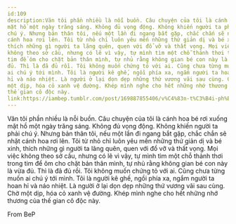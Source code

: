 ```yaml
---
id:109
description:Văn tôi phần nhiều là nỗi buồn. Câu chuyện của tôi là cánh hoa bé rơi xuống
mặt hồ một ngày trăng sáng. Không đủ vọng động. Không khiến người ta phải
chú ý. Nhưng bản thân tôi, nếu một lần đi ngang bắt gặp, chắc chắn sẽ nhặt
cánh hoa rơi lên. Tôi từ nhỏ chỉ luôn yêu mến những thứ giản dị và bé xinh,
thích những gì người ta lãng quên, quen với đổ vỡ và thất vọng. Mọi việc
không theo sở cầu, nhưng có lẽ vì vậy, tự mình tìm một chỗ thảnh thơi trong
tim để ôm cho chặt bản thân mình, tự nhủ rằng không gian bé con này là vừa
đủ. Thì là đã đủ rồi. Tôi không muốn chứng tỏ với ai. Cũng chưa từng muốn
ai chú ý tới mình. Tôi là người kê ghế, ngồi phía xa, ngắm người ta hoan
hỉ và náo nhiệt. Là người ở lại dọn dẹp những thứ vương vãi sau cùng. Chờ
một dịp, hóa cỏ xanh vệ đường. Khép mình nghe cho hết những nhớ thương của
thế gian cô độc này.
link:https://iambep.tumblr.com/post/169887855406/v%C4%83n-t%C3%B4i-ph%E1%BA%A7n-nhi%E1%BB%81u-l%C3%A0-n%E1%BB%97i-bu%E1%BB%93n-c%C3%A2u-chuy%E1%BB%87n-c%E1%BB%A7a-t%C3%B4i
---
```


Văn tôi phần nhiều là nỗi buồn. Câu chuyện của tôi là cánh hoa bé rơi xuống
mặt hồ một ngày trăng sáng. Không đủ vọng động. Không khiến người ta phải
chú ý. Nhưng bản thân tôi, nếu một lần đi ngang bắt gặp, chắc chắn sẽ nhặt
cánh hoa rơi lên. Tôi từ nhỏ chỉ luôn yêu mến những thứ giản dị và bé xinh,
thích những gì người ta lãng quên, quen với đổ vỡ và thất vọng. Mọi việc
không theo sở cầu, nhưng có lẽ vì vậy, tự mình tìm một chỗ thảnh thơi trong
tim để ôm cho chặt bản thân mình, tự nhủ rằng không gian bé con này là vừa
đủ. Thì là đã đủ rồi. Tôi không muốn chứng tỏ với ai. Cũng chưa từng muốn
ai chú ý tới mình. Tôi là người kê ghế, ngồi phía xa, ngắm người ta hoan
hỉ và náo nhiệt. Là người ở lại dọn dẹp những thứ vương vãi sau cùng. Chờ
một dịp, hóa cỏ xanh vệ đường. Khép mình nghe cho hết những nhớ thương của
thế gian cô độc này.

From BeP